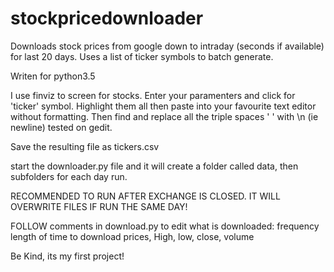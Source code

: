 # stockpricedownloader
Downloads stock prices from google down to intraday (seconds if available) for last 20 days. Uses a list of ticker symbols to batch generate.

Writen for python3.5


I use finviz to screen for stocks. Enter your paramenters and click for 'ticker' symbol. Highlight them all then paste into your favourite text editor without formatting. Then find and replace all the triple spaces '   ' with \n (ie newline) tested on gedit.

Save the resulting file as tickers.csv

start the downloader.py file and it will create a folder called data, then subfolders for each day run.

RECOMMENDED TO RUN AFTER EXCHANGE IS CLOSED. IT WILL OVERWRITE FILES IF RUN THE SAME DAY!

FOLLOW comments in download.py to edit what is downloaded:
  frequency 
  length of time to download
  prices, High, low, close, volume
  
 Be Kind, its my first project!

